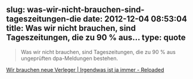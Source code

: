 slug: was-wir-nicht-brauchen-sind-tageszeitungen-die
date: 2012-12-04 08:53:04
title: Was wir nicht brauchen, sind Tageszeitungen, die zu 90 % aus...
type: quote
---

> Was wir nicht brauchen, sind Tageszeitungen, die zu 90 % aus ungeprüften dpa-Meldungen bestehen.

[Wir brauchen neue Verleger | Irgendwas ist ja immer - Reloaded](http://www.dondahlmann.de/?p=23957)
